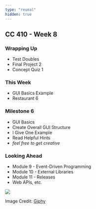 ```yaml
---
type: "reveal"
hidden: true
---
```

<section>
	<h2>CC 410 - Week 8</h2>
</section>
<section>
	<h3>Wrapping Up</h3>
	<ul>
		<li>Test Doubles</li>
		<li>Final Project 2</li>
		<li>Concept Quiz 1</li>
	</ul>
</section>
<section>
	<h3>This Week</h3>
	<ul>
		<li>GUI Basics Example</li>
		<li>Restaurant 6</li>
	</ul>
</section>
<section>
	<h3>Milestone 6</h3>
	<ul>
		<li>GUI Basics</li>
		<li>Create Overall GUI Structure</li>
		<li>I Give One Example</li>
		<li>Read Helpful Hints</li>
		<li><i>feel free to get creative</i></li>
</section>
<section>
	<h3>Looking Ahead</h3>
	<ul>
		<li>Module 9 - Event-Driven Programming</li>
		<li>Module 10 - External Libraries</li>
		<li>Module 11 - Releases</li>
		<li>Web APIs, etc.</li>
	</ul>
</section>
<section>
	<img class="plain stretch" src="https://media.giphy.com/media/l0ExcS4a762Pofpio/source.gif">
	<p class="imagecredit">Image Credit: <a href="https://giphy.com/gifs/oscars-academy-awards-oscars-2003-l0ExcS4a762Pofpio/media">Giphy</a></p>
</section>